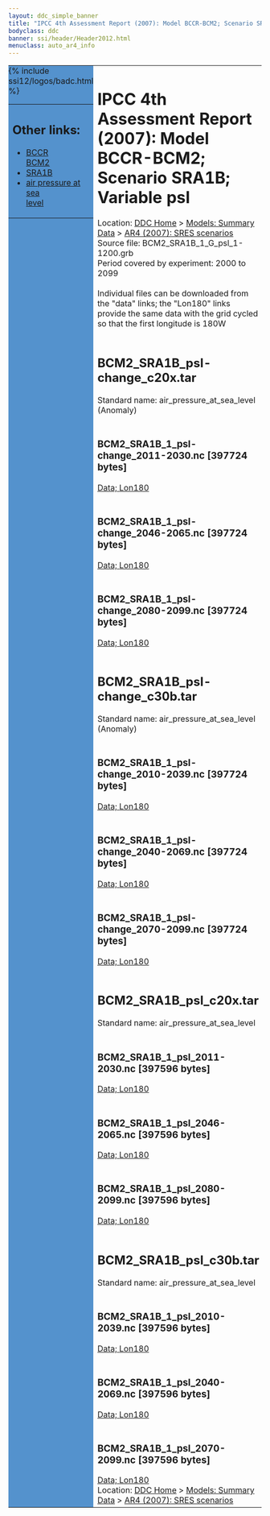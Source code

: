 ```yaml
---
layout: ddc_simple_banner
title: "IPCC 4th Assessment Report (2007): Model BCCR-BCM2; Scenario SRA1B; Variable psl"
bodyclass: ddc
banner: ssi/header/Header2012.html
menuclass: auto_ar4_info
---
```



<table width="100%" border="0" cellspacing="0" cellpadding="0" style="border-collapse: collapse;">
<tr style="margin:0;padding:0;border:0;">
<td style="margin:0;padding:0;border:0;height:1pt;width:150pt;background:#5492CD;" valign="top" >

<div id="lh-col2" class="auto_ar4_info">
<table class="menumain" bgcolor="#5492CD" cellspacing="0" width="100%" border="0">
<tr><td>
<h2> Other links:</h2>
<ul>
<li><a href="/auto/ar4/model-BCCR-BCM2.html">BCCR<br/>BCM2</a></li>
<li><a href="/auto/ar4/scenario-SRA1B.html">SRA1B</a></li>
<li><a href="/auto/ar4/var-air_pressure_at_sea_level.html">air pressure at sea<br/> level</a></li>
</ul>
</td></tr>
{% include ssi12/logos/badc.html %}
</table>
</div>
</td>
<td><h1>IPCC 4th Assessment Report (2007): Model BCCR-BCM2; Scenario SRA1B; Variable psl</h1>

<!-- Breadcrumb1 -->
<div id="breadcrumb1" align="left">
Location: <a href="/index.html">DDC Home</a> > <a href="/sim/gcm_clim/">Models: Summary Data</a>
> <a href="/sim/gcm_clim/SRES_AR4/index.html">AR4 (2007): SRES scenarios</a>
</div>
<!-- End of Breadcrumb1 -->Source file: BCM2_SRA1B_1_G_psl_1-1200.grb
<br/>
Period covered by experiment: 2000 to 2099<br/>
<br/>Individual files can be downloaded from the "data" links; the "Lon180" links provide the same data
         with the grid cycled so that the first longitude is 180W<br/>
<br/><h2>BCM2_SRA1B_psl-change_c20x.tar</h2>
Standard name: air_pressure_at_sea_level (Anomaly)<br>
<br/><h3>BCM2_SRA1B_1_psl-change_2011-2030.nc [397724 bytes]</h3>
<a href="/cgi-bin/downl/ar4_nc/psl/BCM2_SRA1B_1_psl-change_2011-2030.nc">Data; </a><a href="/cgi-bin/downl/ar4_nc/psl/BCM2_SRA1B_1_psl-change_2011-2030.cyto180.nc"> Lon180</a><br/>
<br/><h3>BCM2_SRA1B_1_psl-change_2046-2065.nc [397724 bytes]</h3>
<a href="/cgi-bin/downl/ar4_nc/psl/BCM2_SRA1B_1_psl-change_2046-2065.nc">Data; </a><a href="/cgi-bin/downl/ar4_nc/psl/BCM2_SRA1B_1_psl-change_2046-2065.cyto180.nc"> Lon180</a><br/>
<br/><h3>BCM2_SRA1B_1_psl-change_2080-2099.nc [397724 bytes]</h3>
<a href="/cgi-bin/downl/ar4_nc/psl/BCM2_SRA1B_1_psl-change_2080-2099.nc">Data; </a><a href="/cgi-bin/downl/ar4_nc/psl/BCM2_SRA1B_1_psl-change_2080-2099.cyto180.nc"> Lon180</a><br/>
<br/><h2>BCM2_SRA1B_psl-change_c30b.tar</h2>
Standard name: air_pressure_at_sea_level (Anomaly)<br>
<br/><h3>BCM2_SRA1B_1_psl-change_2010-2039.nc [397724 bytes]</h3>
<a href="/cgi-bin/downl/ar4_nc/psl/BCM2_SRA1B_1_psl-change_2010-2039.nc">Data; </a><a href="/cgi-bin/downl/ar4_nc/psl/BCM2_SRA1B_1_psl-change_2010-2039.cyto180.nc"> Lon180</a><br/>
<br/><h3>BCM2_SRA1B_1_psl-change_2040-2069.nc [397724 bytes]</h3>
<a href="/cgi-bin/downl/ar4_nc/psl/BCM2_SRA1B_1_psl-change_2040-2069.nc">Data; </a><a href="/cgi-bin/downl/ar4_nc/psl/BCM2_SRA1B_1_psl-change_2040-2069.cyto180.nc"> Lon180</a><br/>
<br/><h3>BCM2_SRA1B_1_psl-change_2070-2099.nc [397724 bytes]</h3>
<a href="/cgi-bin/downl/ar4_nc/psl/BCM2_SRA1B_1_psl-change_2070-2099.nc">Data; </a><a href="/cgi-bin/downl/ar4_nc/psl/BCM2_SRA1B_1_psl-change_2070-2099.cyto180.nc"> Lon180</a><br/>
<br/><h2>BCM2_SRA1B_psl_c20x.tar</h2>
Standard name: air_pressure_at_sea_level<br>
<br/><h3>BCM2_SRA1B_1_psl_2011-2030.nc [397596 bytes]</h3>
<a href="/cgi-bin/downl/ar4_nc/psl/BCM2_SRA1B_1_psl_2011-2030.nc">Data; </a><a href="/cgi-bin/downl/ar4_nc/psl/BCM2_SRA1B_1_psl_2011-2030.cyto180.nc"> Lon180</a><br/>
<br/><h3>BCM2_SRA1B_1_psl_2046-2065.nc [397596 bytes]</h3>
<a href="/cgi-bin/downl/ar4_nc/psl/BCM2_SRA1B_1_psl_2046-2065.nc">Data; </a><a href="/cgi-bin/downl/ar4_nc/psl/BCM2_SRA1B_1_psl_2046-2065.cyto180.nc"> Lon180</a><br/>
<br/><h3>BCM2_SRA1B_1_psl_2080-2099.nc [397596 bytes]</h3>
<a href="/cgi-bin/downl/ar4_nc/psl/BCM2_SRA1B_1_psl_2080-2099.nc">Data; </a><a href="/cgi-bin/downl/ar4_nc/psl/BCM2_SRA1B_1_psl_2080-2099.cyto180.nc"> Lon180</a><br/>
<br/><h2>BCM2_SRA1B_psl_c30b.tar</h2>
Standard name: air_pressure_at_sea_level<br>
<br/><h3>BCM2_SRA1B_1_psl_2010-2039.nc [397596 bytes]</h3>
<a href="/cgi-bin/downl/ar4_nc/psl/BCM2_SRA1B_1_psl_2010-2039.nc">Data; </a><a href="/cgi-bin/downl/ar4_nc/psl/BCM2_SRA1B_1_psl_2010-2039.cyto180.nc"> Lon180</a><br/>
<br/><h3>BCM2_SRA1B_1_psl_2040-2069.nc [397596 bytes]</h3>
<a href="/cgi-bin/downl/ar4_nc/psl/BCM2_SRA1B_1_psl_2040-2069.nc">Data; </a><a href="/cgi-bin/downl/ar4_nc/psl/BCM2_SRA1B_1_psl_2040-2069.cyto180.nc"> Lon180</a><br/>
<br/><h3>BCM2_SRA1B_1_psl_2070-2099.nc [397596 bytes]</h3>
<a href="/cgi-bin/downl/ar4_nc/psl/BCM2_SRA1B_1_psl_2070-2099.nc">Data; </a><a href="/cgi-bin/downl/ar4_nc/psl/BCM2_SRA1B_1_psl_2070-2099.cyto180.nc"> Lon180</a><br/>
<!-- Breadcrumb2 -->
<div id="breadcrumb2" align="left">
Location: <a href="/index.html">DDC Home</a> > <a href="/sim/gcm_clim/">Models: Summary Data</a>
> <a href="/sim/gcm_clim/SRES_AR4/index.html">AR4 (2007): SRES scenarios</a>
</div>
<!-- End of Breadcrumb2 --></td></tr></table>
